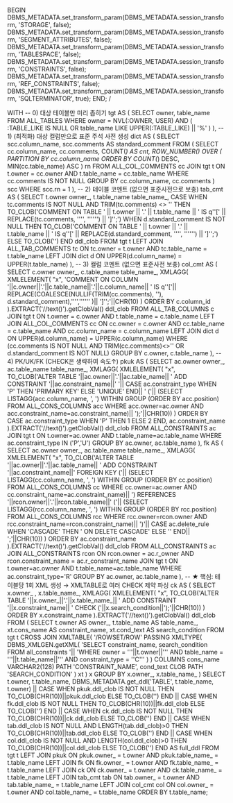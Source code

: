 BEGIN
  DBMS_METADATA.set_transform_param(DBMS_METADATA.session_transform, 'STORAGE', false);
  DBMS_METADATA.set_transform_param(DBMS_METADATA.session_transform, 'SEGMENT_ATTRIBUTES', false);
  DBMS_METADATA.set_transform_param(DBMS_METADATA.session_transform, 'TABLESPACE', false);
  DBMS_METADATA.set_transform_param(DBMS_METADATA.session_transform, 'CONSTRAINTS', false);
  DBMS_METADATA.set_transform_param(DBMS_METADATA.session_transform, 'REF_CONSTRAINTS', false);
  DBMS_METADATA.set_transform_param(DBMS_METADATA.session_transform, 'SQLTERMINATOR', true);
END;
/

WITH
-- 0) 대상 테이블만 미리 좁히기
tgt AS (
  SELECT owner, table_name
  FROM   ALL_TABLES
  WHERE  owner = NVL(:OWNER, USER)
  AND   ( :TABLE_LIKE IS NULL OR table_name LIKE UPPER(:TABLE_LIKE) || '%' )
),
-- 1) (최적화) 대상 컬럼만으로 표준 주석 사전 생성
dict AS (
  SELECT scc.column_name, scc.comments AS standard_comment
  FROM (
    SELECT cc.column_name,
           cc.comments,
           COUNT(*) AS cnt,
           ROW_NUMBER() OVER (
             PARTITION BY cc.column_name
             ORDER BY COUNT(*) DESC, MIN(cc.table_name) ASC
           ) rn
    FROM   ALL_COL_COMMENTS cc
    JOIN   tgt t
      ON   t.owner = cc.owner
     AND   t.table_name = cc.table_name
    WHERE  cc.comments IS NOT NULL
    GROUP  BY cc.column_name, cc.comments
  ) scc
  WHERE scc.rn = 1
),
-- 2) 테이블 코멘트 (없으면 표준사전으로 보충)
tab_cmt AS (
  SELECT t.owner owner_, t.table_name table_name_,
         CASE
           WHEN tc.comments IS NOT NULL AND TRIM(tc.comments) <> '' THEN
             TO_CLOB('COMMENT ON TABLE ' || t.owner || '.' || t.table_name ||
                     ' IS q''[' || REPLACE(tc.comments, '''', '''''') || ']'';')
           WHEN d.standard_comment IS NOT NULL THEN
             TO_CLOB('COMMENT ON TABLE ' || t.owner || '.' || t.table_name ||
                     ' IS q''[' || REPLACE(d.standard_comment, '''', '''''') || ']'';')
           ELSE TO_CLOB('')
         END ddl_clob
  FROM tgt t
  LEFT JOIN ALL_TAB_COMMENTS tc
    ON tc.owner = t.owner AND tc.table_name = t.table_name
  LEFT JOIN dict d
    ON UPPER(d.column_name) = UPPER(t.table_name)
),
-- 3) 컬럼 코멘트 (없으면 표준사전 보충)
col_cmt AS (
  SELECT c.owner owner_, c.table_name table_name_,
         XMLAGG(
           XMLELEMENT(
             "x",
             'COMMENT ON COLUMN '||c.owner||'.'||c.table_name||'.'||c.column_name||
             ' IS q''['||
             REPLACE(COALESCE(NULLIF(TRIM(cc.comments), ''), d.standard_comment),'''','''''' )||
             ']'';'||CHR(10)
           )
           ORDER BY c.column_id
         ).EXTRACT('//text()').getClobVal() ddl_clob
  FROM ALL_TAB_COLUMNS c
  JOIN tgt t
    ON t.owner = c.owner AND t.table_name = c.table_name
  LEFT JOIN ALL_COL_COMMENTS cc
    ON cc.owner = c.owner AND cc.table_name = c.table_name AND cc.column_name = c.column_name
  LEFT JOIN dict d
    ON UPPER(d.column_name) = UPPER(c.column_name)
  WHERE (cc.comments IS NOT NULL AND TRIM(cc.comments)<>'' OR d.standard_comment IS NOT NULL)
  GROUP BY c.owner, c.table_name
),
-- 4) PK/UK/FK (CHECK은 생략하여 속도↑)
pkuk AS (
  SELECT ac.owner owner_, ac.table_name table_name_,
         XMLAGG(
           XMLELEMENT(
             "x",
             TO_CLOB('ALTER TABLE '||ac.owner||'.'||ac.table_name||
                     ' ADD CONSTRAINT '||ac.constraint_name||' '||
                     CASE ac.constraint_type WHEN 'P' THEN 'PRIMARY KEY' ELSE 'UNIQUE' END||
                     ' ('||
                     (SELECT LISTAGG(acc.column_name, ', ') WITHIN GROUP (ORDER BY acc.position)
                        FROM ALL_CONS_COLUMNS acc
                       WHERE acc.owner=ac.owner AND acc.constraint_name=ac.constraint_name)||
                     ');'||CHR(10))
           )
           ORDER BY CASE ac.constraint_type WHEN 'P' THEN 1 ELSE 2 END, ac.constraint_name
         ).EXTRACT('//text()').getClobVal() ddl_clob
  FROM ALL_CONSTRAINTS ac
  JOIN tgt t ON t.owner=ac.owner AND t.table_name=ac.table_name
  WHERE ac.constraint_type IN ('P','U')
  GROUP BY ac.owner, ac.table_name
),
fk AS (
  SELECT ac.owner owner_, ac.table_name table_name_,
         XMLAGG(
           XMLELEMENT(
             "x",
             TO_CLOB('ALTER TABLE '||ac.owner||'.'||ac.table_name||
                     ' ADD CONSTRAINT '||ac.constraint_name||' FOREIGN KEY ('||
                     (SELECT LISTAGG(cc.column_name, ', ') WITHIN GROUP (ORDER BY cc.position)
                        FROM ALL_CONS_COLUMNS cc
                       WHERE cc.owner=ac.owner AND cc.constraint_name=ac.constraint_name)||
                     ') REFERENCES '||rcon.owner||'.'||rcon.table_name||' ('||
                     (SELECT LISTAGG(rcc.column_name, ', ') WITHIN GROUP (ORDER BY rcc.position)
                        FROM ALL_CONS_COLUMNS rcc
                       WHERE rcc.owner=rcon.owner AND rcc.constraint_name=rcon.constraint_name)||
                     ')'||
                     CASE ac.delete_rule WHEN 'CASCADE' THEN ' ON DELETE CASCADE' ELSE '' END||
                     ';'||CHR(10))
           )
           ORDER BY ac.constraint_name
         ).EXTRACT('//text()').getClobVal() ddl_clob
  FROM ALL_CONSTRAINTS ac
  JOIN ALL_CONSTRAINTS rcon
    ON rcon.owner = ac.r_owner AND rcon.constraint_name = ac.r_constraint_name
  JOIN tgt t ON t.owner=ac.owner AND t.table_name=ac.table_name
  WHERE ac.constraint_type='R'
  GROUP BY ac.owner, ac.table_name
),
-- ★ 핵심: 테이블당 1회 XML 생성 → XMLTABLE로 여러 CHECK 제약 파싱
ck AS (
  SELECT x.owner_ , x.table_name_,
         XMLAGG(
           XMLELEMENT(
             "x",
             TO_CLOB('ALTER TABLE '||x.owner_||'.'||x.table_name_||
                     ' ADD CONSTRAINT '||x.constraint_name||
                     ' CHECK ('||x.search_condition||');'||CHR(10))
           )
           ORDER BY x.constraint_name
         ).EXTRACT('//text()').getClobVal() ddl_clob
  FROM (
    SELECT t.owner AS owner_, t.table_name AS table_name_,
           xt.cons_name AS constraint_name,
           xt.cond_text  AS search_condition
    FROM tgt t
    CROSS JOIN XMLTABLE(
      '/ROWSET/ROW'
      PASSING XMLTYPE(
        DBMS_XMLGEN.getXML(
          'SELECT constraint_name, search_condition FROM all_constraints '||
          'WHERE owner = '''||t.owner||''' AND table_name = '''||t.table_name||''' AND constraint_type = ''C'''
        )
      )
      COLUMNS
        cons_name     VARCHAR2(128) PATH 'CONSTRAINT_NAME',
        cond_text     CLOB          PATH 'SEARCH_CONDITION'
    ) xt
  ) x
  GROUP BY x.owner_, x.table_name_
)
SELECT
  t.owner,
  t.table_name,
  DBMS_METADATA.get_ddl('TABLE', t.table_name, t.owner)
  || CASE WHEN pkuk.ddl_clob IS NOT NULL THEN TO_CLOB(CHR(10))||pkuk.ddl_clob ELSE TO_CLOB('') END
  || CASE WHEN fk.ddl_clob   IS NOT NULL THEN TO_CLOB(CHR(10))||fk.ddl_clob   ELSE TO_CLOB('') END
  || CASE WHEN ck.ddl_clob   IS NOT NULL THEN TO_CLOB(CHR(10))||ck.ddl_clob   ELSE TO_CLOB('') END
  || CASE WHEN tab.ddl_clob  IS NOT NULL AND LENGTH(tab.ddl_clob)>0
          THEN TO_CLOB(CHR(10))||tab.ddl_clob ELSE TO_CLOB('') END
  || CASE WHEN col.ddl_clob  IS NOT NULL AND LENGTH(col.ddl_clob)>0
          THEN TO_CLOB(CHR(10))||col.ddl_clob ELSE TO_CLOB('') END AS full_ddl
FROM tgt t
LEFT JOIN pkuk   ON pkuk.owner_ = t.owner AND pkuk.table_name_ = t.table_name
LEFT JOIN fk     ON fk.owner_   = t.owner AND fk.table_name_   = t.table_name
LEFT JOIN ck     ON ck.owner_   = t.owner AND ck.table_name_   = t.table_name
LEFT JOIN tab_cmt tab ON tab.owner_ = t.owner AND tab.table_name_ = t.table_name
LEFT JOIN col_cmt col ON col.owner_ = t.owner AND col.table_name_ = t.table_name
ORDER BY t.table_name;

